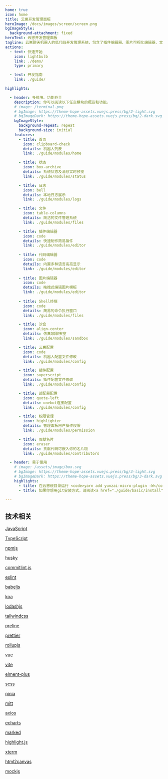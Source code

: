 ```yaml
---
home: true
icon: home
title: 云崽开发管理面板
heroImage: /docs/images/screen/screen.png
bgImageStyle:
  background-attachment: fixed
heroText: 云崽开发管理面板
tagline: 云崽聊天机器人的低代码开发管理系统，包含了插件编辑器、图片可视化编辑器、文件管理系统、Shell终端、QQ仿真沙盒、代码编辑器、云崽配置编辑、状态可视化大屏等。
actions:
  - text: 快速开始
    icon: lightbulb
    link: ./demo/
    type: primary

  - text: 开发指南
    link: ./guide/

highlights:

  - header: 多模块、功能齐全
    description: 你可以阅读以下任意模块的概览和功能。
    # image: /terminal.png
    # bgImage: https://theme-hope-assets.vuejs.press/bg/2-light.svg
    # bgImageDark: https://theme-hope-assets.vuejs.press/bg/2-dark.svg
    bgImageStyle:
      background-repeat: repeat
      background-size: initial
    features:
      - title: 首页
        icon: clipboard-check
        details: 机器人列表
        link: ./guide/modules/home

      - title: 状态
        icon: box-archive
        details: 系统状态及消息实时预览
        link: ./guide/modules/status

      - title: 日志
        icon: bell
        details: 本地日志展示
        link: ./guide/modules/logs

      - title: 文件
        icon: table-columns
        details: 简洁的文件管理系统
        link: ./guide/modules/files

      - title: 插件编辑器
        icon: code
        details: 快速制作简易插件
        link: ./guide/modules/editor
        
      - title: 代码编辑器
        icon: code
        details: 内置多种语言高亮显示
        link: ./guide/modules/editor
        
      - title: 图片编辑器
        icon: code
        details: 拖拽式编辑图片模板
        link: ./guide/modules/editor
        
      - title: Shell终端
        icon: code
        details: 简易的命令执行窗口
        link: ./guide/modules/files

      - title: 沙盒
        icon: align-center
        details: 仿真QQ聊天室
        link: ./guide/modules/sandbox

      - title: 云崽配置
        icon: code
        details: 机器人配置文件修改
        link: ./guide/modules/config

      - title: 插件配置
        icon: superscript
        details: 插件配置文件修改
        link: ./guide/modules/config

      - title: 适配器配置
        icon: quote-left
        details: onebot连接配置
        link: ./guide/modules/config

      - title: 权限管理
        icon: highlighter
        details: 管理面板用户操作权限
        link: ./guide/modules/permission

      - title: 贡献名片
        icon: eraser
        details: 贡献代码可嵌入你的名片哦
        link: ./guide/modules/contributors

  - header: 易于使用
    # image: /assets/image/box.svg
    # bgImage: https://theme-hope-assets.vuejs.press/bg/3-light.svg
    # bgImageDark: https://theme-hope-assets.vuejs.press/bg/3-dark.svg
    highlights:
      - title: 在云崽根目录运行 <code>yarn add yunzai-micro-plugin -W</code> 以安装此插件。
      - title: 如果你想用git安装方式，请阅读<a href="./guide/basic/install">这里</a>安装。

---
```


<Typewriter />

## 技术相关

[JavaScript](https://developer.mozilla.org/zh-CN/)

[TypeScript]()

[npmjs](https://www.npmjs.com/)

[husky](https://typicode.github.io/husky)

[commitlint.js](https://commitlint.js.org/)

[eslint](https://eslint.nodejs.cn/)

[babeljs](https://www.babeljs.cn/)

[koa](https://koa.bootcss.com/)

[lodashjs](https://www.lodashjs.com/)

[tailwindcss](https://www.tailwindcss.cn/)

[preline](https://preline.co/)

[prettier](https://www.prettier.cn/)

[rollupjs](https://www.rollupjs.com/command-line-interface/)


[vue]()

[vite]()

[elment-plus]()

[scss]()

[pinia]()

[mitt]()

[axios]()

[echarts]()

[marked]()

[highlight.js]()

[xterm]()

[html2canvas]()

[mockjs]()


